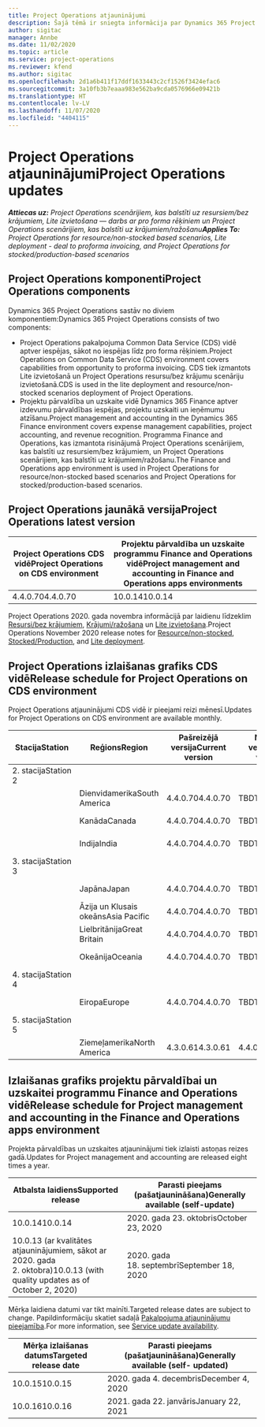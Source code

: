 ```yaml
---
title: Project Operations atjauninājumi
description: Šajā tēmā ir sniegta informācija par Dynamics 365 Project Operations izlaistajām versijām.
author: sigitac
manager: Annbe
ms.date: 11/02/2020
ms.topic: article
ms.service: project-operations
ms.reviewer: kfend
ms.author: sigitac
ms.openlocfilehash: 2d1a6b411f17ddf1633443c2cf1526f3424efac6
ms.sourcegitcommit: 3a10fb3b7eaaa983e562ba9cda0576966e09421b
ms.translationtype: HT
ms.contentlocale: lv-LV
ms.lasthandoff: 11/07/2020
ms.locfileid: "4404115"
---
```

# <a name="project-operations-updates"></a><span data-ttu-id="77b90-103">Project Operations atjauninājumi</span><span class="sxs-lookup"><span data-stu-id="77b90-103">Project Operations updates</span></span>

<span data-ttu-id="77b90-104">_**Attiecas uz:** Project Operations scenārijiem, kas balstīti uz resursiem/bez krājumiem, Lite izvietošana — darbs ar pro forma rēķiniem un Project Operations scenārijiem, kas balstīti uz krājumiem/ražošanu_</span><span class="sxs-lookup"><span data-stu-id="77b90-104">_**Applies To:** Project Operations for resource/non-stocked based scenarios, Lite deployment - deal to proforma invoicing, and Project Operations for stocked/production-based scenarios_</span></span>

## <a name="project-operations-components"></a><span data-ttu-id="77b90-105">Project Operations komponenti</span><span class="sxs-lookup"><span data-stu-id="77b90-105">Project Operations components</span></span>

<span data-ttu-id="77b90-106">Dynamics 365 Project Operations sastāv no diviem komponentiem:</span><span class="sxs-lookup"><span data-stu-id="77b90-106">Dynamics 365 Project Operations consists of two components:</span></span>

- <span data-ttu-id="77b90-107">Project Operations pakalpojuma Common Data Service (CDS) vidē aptver iespējas, sākot no iespējas līdz pro forma rēķiniem.</span><span class="sxs-lookup"><span data-stu-id="77b90-107">Project Operations on Common Data Service (CDS) environment covers capabilities from opportunity to proforma invoicing.</span></span> <span data-ttu-id="77b90-108">CDS tiek izmantots Lite izvietošanā un Project Operations resursu/bez krājumu scenāriju izvietošanā.</span><span class="sxs-lookup"><span data-stu-id="77b90-108">CDS is used in the lite deployment and resource/non-stocked scenarios deployment of Project Operations.</span></span>
- <span data-ttu-id="77b90-109">Projektu pārvaldība un uzskaite vidē Dynamics 365 Finance aptver izdevumu pārvaldības iespējas, projektu uzskaiti un ieņēmumu atzīšanu.</span><span class="sxs-lookup"><span data-stu-id="77b90-109">Project management and accounting in the Dynamics 365 Finance environment covers expense management capabilities, project accounting, and revenue recognition.</span></span> <span data-ttu-id="77b90-110">Programma Finance and Operations, kas izmantota risinājumā Project Operations scenārijiem, kas balstīti uz resursiem/bez krājumiem, un Project Operations scenārijiem, kas balstīti uz krājumiem/ražošanu.</span><span class="sxs-lookup"><span data-stu-id="77b90-110">The Finance and Operations app environment is used in Project Operations for resource/non-stocked based scenarios and Project Operations for stocked/production-based scenarios.</span></span>

## <a name="project-operations-latest-version"></a><span data-ttu-id="77b90-111">Project Operations jaunākā versija</span><span class="sxs-lookup"><span data-stu-id="77b90-111">Project Operations latest version</span></span>

| <span data-ttu-id="77b90-112">Project Operations CDS vidē</span><span class="sxs-lookup"><span data-stu-id="77b90-112">Project Operations on CDS environment</span></span> | <span data-ttu-id="77b90-113">Projektu pārvaldība un uzskaite programmu Finance and Operations vidē</span><span class="sxs-lookup"><span data-stu-id="77b90-113">Project management and accounting in Finance and Operations apps environments</span></span> |
| --- | --- |
| <span data-ttu-id="77b90-114">4.4.0.70</span><span class="sxs-lookup"><span data-stu-id="77b90-114">4.4.0.70</span></span> | <span data-ttu-id="77b90-115">10.0.14</span><span class="sxs-lookup"><span data-stu-id="77b90-115">10.0.14</span></span> |

<span data-ttu-id="77b90-116">Project Operations 2020. gada novembra informācijā par laidienu līdzeklim [Resursi/bez krājumiem](whats-new-nov-2020-resource-based.md), [Krājumi/ražošana](../prod-pma/whats-new/whats-new-nov-2020-production-based.md) un [Lite izvietošana](../pro/whats-new/whats-new-nov-2020-lite.md).</span><span class="sxs-lookup"><span data-stu-id="77b90-116">Project Operations November 2020 release notes for [Resource/non-stocked](whats-new-nov-2020-resource-based.md), [Stocked/Production](../prod-pma/whats-new/whats-new-nov-2020-production-based.md), and [Lite deployment](../pro/whats-new/whats-new-nov-2020-lite.md).</span></span>

## <a name="release-schedule-for-project-operations-on-cds-environment"></a><span data-ttu-id="77b90-117">Project Operations izlaišanas grafiks CDS vidē</span><span class="sxs-lookup"><span data-stu-id="77b90-117">Release schedule for Project Operations on CDS environment</span></span>

<span data-ttu-id="77b90-118">Project Operations atjauninājumi CDS vidē ir pieejami reizi mēnesī.</span><span class="sxs-lookup"><span data-stu-id="77b90-118">Updates for Project Operations on CDS environment are available monthly.</span></span> 

| <span data-ttu-id="77b90-119">Stacija</span><span class="sxs-lookup"><span data-stu-id="77b90-119">Station</span></span>   | <span data-ttu-id="77b90-120">Reģions</span><span class="sxs-lookup"><span data-stu-id="77b90-120">Region</span></span>        | <span data-ttu-id="77b90-121">Pašreizējā versija</span><span class="sxs-lookup"><span data-stu-id="77b90-121">Current version</span></span> | <span data-ttu-id="77b90-122">Nākamā versija</span><span class="sxs-lookup"><span data-stu-id="77b90-122">Next version</span></span> | <span data-ttu-id="77b90-123">Parasti pieejams</span><span class="sxs-lookup"><span data-stu-id="77b90-123">Generally available</span></span> |
|-----------|---------------|-----------------|--------------|---------------------|
| <span data-ttu-id="77b90-124">2. stacija</span><span class="sxs-lookup"><span data-stu-id="77b90-124">Station 2</span></span> |   &nbsp;      |    &nbsp;       | &nbsp;       |      &nbsp;         |
|   &nbsp;  | <span data-ttu-id="77b90-125">Dienvidamerika</span><span class="sxs-lookup"><span data-stu-id="77b90-125">South America</span></span> |  <span data-ttu-id="77b90-126">4.4.0.70</span><span class="sxs-lookup"><span data-stu-id="77b90-126">4.4.0.70</span></span>       | <span data-ttu-id="77b90-127">TBD</span><span class="sxs-lookup"><span data-stu-id="77b90-127">TBD</span></span>     | <span data-ttu-id="77b90-128">20.11.2020.</span><span class="sxs-lookup"><span data-stu-id="77b90-128">20-Nov-20</span></span>           |
|    &nbsp; | <span data-ttu-id="77b90-129">Kanāda</span><span class="sxs-lookup"><span data-stu-id="77b90-129">Canada</span></span>        |  <span data-ttu-id="77b90-130">4.4.0.70</span><span class="sxs-lookup"><span data-stu-id="77b90-130">4.4.0.70</span></span>       | <span data-ttu-id="77b90-131">TBD</span><span class="sxs-lookup"><span data-stu-id="77b90-131">TBD</span></span>     | <span data-ttu-id="77b90-132">20.11.2020.</span><span class="sxs-lookup"><span data-stu-id="77b90-132">20-Nov-20</span></span>           |
|   &nbsp;  | <span data-ttu-id="77b90-133">Indija</span><span class="sxs-lookup"><span data-stu-id="77b90-133">India</span></span>         |  <span data-ttu-id="77b90-134">4.4.0.70</span><span class="sxs-lookup"><span data-stu-id="77b90-134">4.4.0.70</span></span>       | <span data-ttu-id="77b90-135">TBD</span><span class="sxs-lookup"><span data-stu-id="77b90-135">TBD</span></span>     | <span data-ttu-id="77b90-136">20.11.2020.</span><span class="sxs-lookup"><span data-stu-id="77b90-136">20-Nov-20</span></span>           |
| <span data-ttu-id="77b90-137">3. stacija</span><span class="sxs-lookup"><span data-stu-id="77b90-137">Station 3</span></span>  |      &nbsp;   |     &nbsp;      |     &nbsp;   |      &nbsp;         |
|   &nbsp;  | <span data-ttu-id="77b90-138">Japāna</span><span class="sxs-lookup"><span data-stu-id="77b90-138">Japan</span></span>         |  <span data-ttu-id="77b90-139">4.4.0.70</span><span class="sxs-lookup"><span data-stu-id="77b90-139">4.4.0.70</span></span>       | <span data-ttu-id="77b90-140">TBD</span><span class="sxs-lookup"><span data-stu-id="77b90-140">TBD</span></span>     | <span data-ttu-id="77b90-141">04.12.2020.</span><span class="sxs-lookup"><span data-stu-id="77b90-141">04-Dec-20</span></span>           |
|   &nbsp;  | <span data-ttu-id="77b90-142">Āzija un Klusais okeāns</span><span class="sxs-lookup"><span data-stu-id="77b90-142">Asia Pacific</span></span>  |  <span data-ttu-id="77b90-143">4.4.0.70</span><span class="sxs-lookup"><span data-stu-id="77b90-143">4.4.0.70</span></span>       | <span data-ttu-id="77b90-144">TBD</span><span class="sxs-lookup"><span data-stu-id="77b90-144">TBD</span></span>     | <span data-ttu-id="77b90-145">04.12.2020.</span><span class="sxs-lookup"><span data-stu-id="77b90-145">04-Dec-20</span></span>           |
|   &nbsp;  | <span data-ttu-id="77b90-146">Lielbritānija</span><span class="sxs-lookup"><span data-stu-id="77b90-146">Great Britain</span></span> |  <span data-ttu-id="77b90-147">4.4.0.70</span><span class="sxs-lookup"><span data-stu-id="77b90-147">4.4.0.70</span></span>       | <span data-ttu-id="77b90-148">TBD</span><span class="sxs-lookup"><span data-stu-id="77b90-148">TBD</span></span>     | <span data-ttu-id="77b90-149">04.12.2020.</span><span class="sxs-lookup"><span data-stu-id="77b90-149">04-Dec-20</span></span>           |
|   &nbsp;  | <span data-ttu-id="77b90-150">Okeānija</span><span class="sxs-lookup"><span data-stu-id="77b90-150">Oceania</span></span>       |  <span data-ttu-id="77b90-151">4.4.0.70</span><span class="sxs-lookup"><span data-stu-id="77b90-151">4.4.0.70</span></span>       | <span data-ttu-id="77b90-152">TBD</span><span class="sxs-lookup"><span data-stu-id="77b90-152">TBD</span></span>     | <span data-ttu-id="77b90-153">04.12.2020.</span><span class="sxs-lookup"><span data-stu-id="77b90-153">04-Dec-20</span></span>           |
| <span data-ttu-id="77b90-154">4. stacija</span><span class="sxs-lookup"><span data-stu-id="77b90-154">Station 4</span></span> |     &nbsp;    |     &nbsp;      |     &nbsp;   |      &nbsp;         |
|   &nbsp;  | <span data-ttu-id="77b90-155">Eiropa</span><span class="sxs-lookup"><span data-stu-id="77b90-155">Europe</span></span>        |  <span data-ttu-id="77b90-156">4.4.0.70</span><span class="sxs-lookup"><span data-stu-id="77b90-156">4.4.0.70</span></span>       | <span data-ttu-id="77b90-157">TBD</span><span class="sxs-lookup"><span data-stu-id="77b90-157">TBD</span></span>     | <span data-ttu-id="77b90-158">11.12.2020.</span><span class="sxs-lookup"><span data-stu-id="77b90-158">11-Dec-20</span></span>           |
| <span data-ttu-id="77b90-159">5. stacija</span><span class="sxs-lookup"><span data-stu-id="77b90-159">Station 5</span></span> |     &nbsp;    |     &nbsp;      |     &nbsp;   |      &nbsp;         |
|   &nbsp;  | <span data-ttu-id="77b90-160">Ziemeļamerika</span><span class="sxs-lookup"><span data-stu-id="77b90-160">North America</span></span> | <span data-ttu-id="77b90-161">4.3.0.61</span><span class="sxs-lookup"><span data-stu-id="77b90-161">4.3.0.61</span></span>        | <span data-ttu-id="77b90-162">4.4.0.70</span><span class="sxs-lookup"><span data-stu-id="77b90-162">4.4.0.70</span></span>     | <span data-ttu-id="77b90-163">15.11.2020.</span><span class="sxs-lookup"><span data-stu-id="77b90-163">15-Nov-20</span></span>           |

## <a name="release-schedule-for-project-management-and-accounting-in-the-finance-and-operations-apps-environment"></a><span data-ttu-id="77b90-164">Izlaišanas grafiks projektu pārvaldībai un uzskaitei programmu Finance and Operations vidē</span><span class="sxs-lookup"><span data-stu-id="77b90-164">Release schedule for Project management and accounting in the Finance and Operations apps environment</span></span>

<span data-ttu-id="77b90-165">Projekta pārvaldības un uzskaites atjauninājumi tiek izlaisti astoņas reizes gadā.</span><span class="sxs-lookup"><span data-stu-id="77b90-165">Updates for Project management and accounting are released eight times a year.</span></span>

| <span data-ttu-id="77b90-166">Atbalsta laidiens</span><span class="sxs-lookup"><span data-stu-id="77b90-166">Supported release</span></span> | <span data-ttu-id="77b90-167">Parasti pieejams (pašatjaunināšana)</span><span class="sxs-lookup"><span data-stu-id="77b90-167">Generally available (self-update)</span></span> |
| --- | --- |
| <span data-ttu-id="77b90-168">10.0.14</span><span class="sxs-lookup"><span data-stu-id="77b90-168">10.0.14</span></span> | <span data-ttu-id="77b90-169">2020. gada 23. oktobris</span><span class="sxs-lookup"><span data-stu-id="77b90-169">October 23, 2020</span></span> |
| <span data-ttu-id="77b90-170">10.0.13 (ar kvalitātes atjauninājumiem, sākot ar 2020. gada 2. oktobra)</span><span class="sxs-lookup"><span data-stu-id="77b90-170">10.0.13 (with quality updates as of October 2, 2020)</span></span> | <span data-ttu-id="77b90-171">2020. gada 18. septembrī</span><span class="sxs-lookup"><span data-stu-id="77b90-171">September 18, 2020</span></span> |

<span data-ttu-id="77b90-172">Mērķa laidiena datumi var tikt mainīti.</span><span class="sxs-lookup"><span data-stu-id="77b90-172">Targeted release dates are subject to change.</span></span> <span data-ttu-id="77b90-173">Papildinformāciju skatiet sadaļā [Pakalpojuma atjauninājumu pieejamība](https://docs.microsoft.com/dynamics365/fin-ops-core/fin-ops/get-started/public-preview-releases?toc=/dynamics365/finance/toc.json).</span><span class="sxs-lookup"><span data-stu-id="77b90-173">For more information, see [Service update availability](https://docs.microsoft.com/dynamics365/fin-ops-core/fin-ops/get-started/public-preview-releases?toc=/dynamics365/finance/toc.json).</span></span>

| <span data-ttu-id="77b90-174">Mērķa izlaišanas datums</span><span class="sxs-lookup"><span data-stu-id="77b90-174">Targeted release date</span></span> | <span data-ttu-id="77b90-175">Parasti pieejams (pašatjaunināšana)</span><span class="sxs-lookup"><span data-stu-id="77b90-175">Generally available (self- updated)</span></span> |
| --- | --- |
| <span data-ttu-id="77b90-176">10.0.15</span><span class="sxs-lookup"><span data-stu-id="77b90-176">10.0.15</span></span> | <span data-ttu-id="77b90-177">2020. gada 4. decembris</span><span class="sxs-lookup"><span data-stu-id="77b90-177">December 4, 2020</span></span> |
| <span data-ttu-id="77b90-178">10.0.16</span><span class="sxs-lookup"><span data-stu-id="77b90-178">10.0.16</span></span> | <span data-ttu-id="77b90-179">2021. gada 22. janvāris</span><span class="sxs-lookup"><span data-stu-id="77b90-179">January 22, 2021</span></span> |

